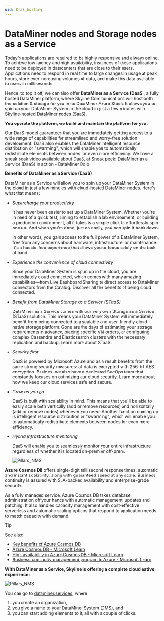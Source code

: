 ```yaml
---
uid: DaaS_hosting
---
```


# DataMiner nodes and Storage nodes as a Service

Today's applications are required to be highly responsive and always online. To achieve low latency and high availability, instances of these applications need to be deployed in datacenters that are close to their users. Applications need to respond in real time to large changes in usage at peak hours, store ever increasing volumes of data, and make this data available to users in milliseconds.

Hence, to top it off, we can also offer **DataMiner as a Service (DaaS)**, a fully hosted DataMiner platform, where Skyline Communications will host both the solution & storage for you in its DataMiner Azure Stack. It allows you to spin up your DataMiner System in the cloud in just a few minutes with Skyline-hosted DataMiner nodes (SaaS).

**You operate the platform, we build and maintain the platform for you.**

Our DaaS model guarantees that you are immediately getting access to a wide range of capabilities for streamlined and worry-free solution development. DaaS also enables the DataMiner intelligent resource distribution or "swarming", which will enable you to automatically redistribute elements between nodes for even more efficiency. We have a sneak peak video available about DaaS, at [Sneak peek: DataMiner as a Service (DaaS) in action - DataMiner Dojo](https://community.dataminer.services/sneak-peek-dataminer-as-a-service-daas-in-action)

**Benefits of DataMiner as a Service (DaaS)**

DataMiner as a Service will allow you to spin up your DataMiner System in the cloud in just a few minutes with cloud-hosted DataMiner nodes. Here's what that means:

- *Supercharge your productivity*

     It has never been easier to set up a DataMiner System. Whether you're in need of a quick test, aiming to establish a lab environment, or building a production environment, all it takes is a simple click to effortlessly spin one up. And when you're done, just as easily, you can spin it back down.
     
     In other words, you gain access to the full power of a DataMiner System, free from any concerns about hardware, infrastructure, or maintenance. It's a hassle-free experience that allows you to focus solely on the task at hand.

- *Experience the convenience of cloud connectivity*

     Since your DataMiner System is spun up in the cloud, you are immediately cloud connected, which comes with many amazing capabilities—from Live Dashboard Sharing to direct access to DataMiner connectors from the Catalog. Discover all the benefits of being cloud connected.

- *Benefit from DataMiner Storage as a Service (STaaS)*

     DataMiner as a Service comes with our very own Storage as a Service (STaaS) solution. This means your DataMiner System will immediately benefit from being connected to a scalable and user-friendly cloud-native storage platform. Gone are the days of estimating your storage requirements in advance, placing specific VM orders, or configuring complex Cassandra and Elasticsearch clusters with the necessary replication and backup. Learn more about STaaS.

- *Security first*

     DaaS is powered by Microsoft Azure and as a result benefits from the same strong security measures: all data is encrypted with 256-bit AES encryption. Besides, we also have a dedicated SecOps team that constantly focuses on optimizing our cloud security. Learn more about how we keep our cloud services safe and secure.

- *Grow as you go*

     DaaS is built with scalability in mind. This means that you'll be able to easily scale both vertically (add or remove resources) and horizontally (add or remove nodes) whenever you need. Another function coming up is intelligent resource distribution or "swarming", which will enable you to automatically redistribute elements between nodes for even more efficiency.

- *Hybrid infrastructure monitoring*

     DaaS will enable you to seamlessly monitor your entire infrastructure regardless of whether it is located on-prem or off-prem.

     ![Pillars_NMS](~/dataminer-overview/images/Hosting_DaaS_overview.png)
 
**Azure Cosmos DB** offers single-digit millisecond response times, automatic and instant scalability, along with guaranteed speed at any scale. Business continuity is assured with SLA-backed availability and enterprise-grade security.

As a fully managed service, Azure Cosmos DB takes database administration off your hands with automatic management, updates and patching. It also handles capacity management with cost-effective serverless and automatic scaling options that respond to application needs to match capacity with demand.

> [!TIP]
> See also:
>
> - [Key benefits of Azure Cosmos DB](https://learn.microsoft.com/en-us/azure/cosmos-db/introduction)
> - [Azure Cosmos DB - Microsoft Learn](https://learn.microsoft.com/en-us/azure/cosmos-db/)
> - [High availability in Azure Cosmos DB - Microsoft Learn](https://learn.microsoft.com/en-us/azure/cosmos-db/high-availability)
> - [Business continuity management program in Azure - Microsoft Learn](https://learn.microsoft.com/en-us/azure/reliability/business-continuity-management-program)

**With DataMiner as a Service, Skyline is offering a complete cloud native experience:**

![Pillars_NMS](~/dataminer-overview/images/Hosting_DaaS_create.png)
 
You can go to [dataminer.services](xref:Overview_DCP), where
1. you create an organization,
2. you give a name to your DataMiner System (DMS), and
3. you can start adding elements to it, all with a couple of clicks.
